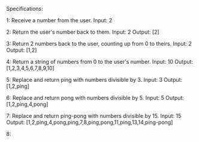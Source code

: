 Specifications:

1: Receive a number from the user.
    Input: 2

2: Return the user's number back to them.
    Input: 2 Output: [2]

3: Return 2 numbers back to the user, counting up from 0 to theirs.
    Input: 2 Output: [1,2]

4: Return a string of numbers from 0 to the user's number.
    Input: 10 Output: [1,2,3,4,5,6,7,8,9,10]

5: Replace and return ping with numbers divisible by 3.
    Input: 3 Output: [1,2,ping]

6: Replace and return pong with numbers divisible by 5.
    Input: 5 Output: [1,2,ping,4,pong]

7: Replace and return ping-pong with numbers divisible by 15.
    Input: 15 Output: [1,2,ping,4,pong,ping,7,8,ping,pong,11,ping,13,14,ping-pong]

8:
